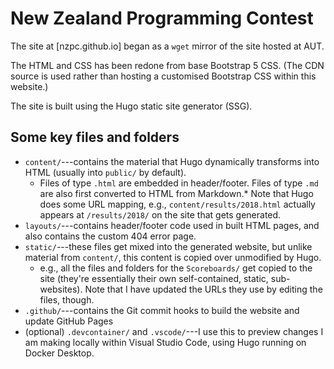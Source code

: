 # New Zealand Programming Contest

The site at [nzpc.github.io] began as a `wget` mirror of the site hosted at AUT.

The HTML and CSS has been redone from base Bootstrap 5 CSS. (The CDN source is used rather than hosting a customised Bootstrap CSS within this website.)

The site is built using the Hugo static site generator (SSG).

## Some key files and folders

* `content/`---contains the material that Hugo dynamically transforms into HTML (usually into `public/` by default).
  * Files of type `.html` are embedded in header/footer. Files of type `.md` are also first converted to HTML from Markdown.* Note that Hugo does some URL mapping, e.g., `content/results/2018.html` actually appears at `/results/2018/` on the site that gets generated.
* `layouts/`---contains header/footer code used in built HTML pages, and also contains the custom 404 error page.
* `static/`---these files get mixed into the generated website, but unlike material from `content/`, this content is copied over unmodified by Hugo.
  * e.g., all the files and folders for the `Scoreboards/` get copied to the site (they're essentially their own self-contained, static, sub-websites). Note that I have updated the URLs they use by editing the files, though.
* `.github/`---contains the Git commit hooks to build the website and update GitHub Pages
* (optional) `.devcontainer/` and `.vscode/`---I use this to preview changes I am making locally within Visual Studio Code, using Hugo running on Docker Desktop.
